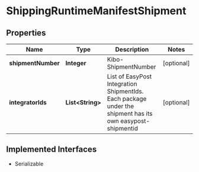 

# ShippingRuntimeManifestShipment


## Properties

| Name | Type | Description | Notes |
|------------ | ------------- | ------------- | -------------|
|**shipmentNumber** | **Integer** | Kibo-ShipmentNumber |  [optional] |
|**integratorIds** | **List&lt;String&gt;** | List of EasyPost Integration ShipmentIds. Each package under the shipment has its own easypost-shipmentid |  [optional] |


## Implemented Interfaces

* Serializable


